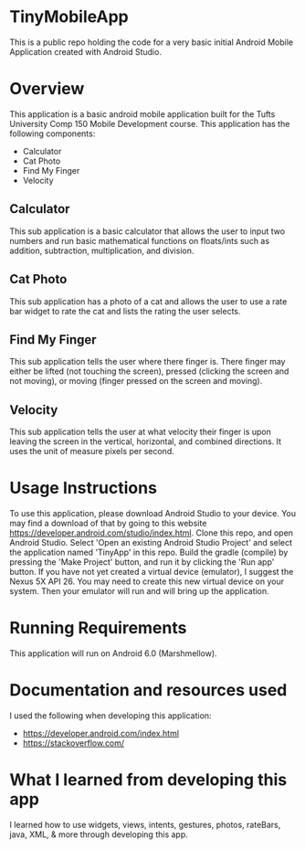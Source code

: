 # TinyMobileApp
This is a public repo holding the code for a very basic initial Android Mobile Application created with Android Studio.

# Overview 
This application is a basic android mobile application built for the Tufts University Comp 150 Mobile Development course. This application has the following components:
* Calculator
* Cat Photo
* Find My Finger
* Velocity

## Calculator
This sub application is a basic calculator that allows the user to input two numbers and run basic mathematical functions on floats/ints such as addition, subtraction, multiplication, and division.

## Cat Photo
This sub application has a photo of a cat and allows the user to use a rate bar widget to rate the cat and lists the rating the user selects.

## Find My Finger
This sub application tells the user where there finger is. There finger may either be lifted (not touching the screen), pressed (clicking the screen and not moving), or moving (finger pressed on the screen and moving).

## Velocity
This sub application tells the user at what velocity their finger is upon leaving the screen in the vertical, horizontal, and combined directions. It uses the unit of measure pixels per second.

# Usage Instructions
To use this application, please download Android Studio to your device. You may find a download of that by going to this website https://developer.android.com/studio/index.html.
Clone this repo, and open Android Studio. Select 'Open an existing Android Studio Project' and select the application named 'TinyApp' in this repo. Build the gradle (compile) by pressing the 'Make Project' button, and run it by clicking the 'Run app' button. If you have not yet created a virtual device (emulator), I suggest the Nexus 5X API 26. You may need to create this new virtual device on your system. Then your emulator will run and will bring up the application.

# Running Requirements
This application will run on Android 6.0 (Marshmellow).

# Documentation and resources used
I used the following when developing this application:
  * https://developer.android.com/index.html
  * https://stackoverflow.com/

# What I learned from developing this app
I learned how to use widgets, views, intents, gestures, photos, rateBars, java, XML, & more through developing this app.
